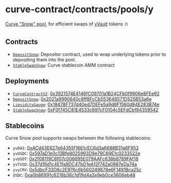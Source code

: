 # curve-contract/contracts/pools/y

[Curve "Snow" pool](https://www.curve.fi/y), for efficient swaps of [yVault](https://feel-the-yearn.app/vaults) tokens ☃️

## Contracts

* [`DepositSnow`](DepositSnow.vy): Depositor contract, used to wrap underlying tokens prior to depositing them into the pool.
* [`StableSwapSnow`](StableSwapSnow.vy): Curve stablecoin AMM contract

## Deployments
* [`CurveContractV2`](../../tokens/CurveTokenV2.vy): [0x3921574E4146fC09701a1B24CFb0f9906e8FEe92](https://etherscan.io/address/0x3921574e4146fc09701a1b24cfb0f9906e8fee92)
* [`DepositSnow`](DepositSnow.vy): [0x2021a9990640c8ff8FcCb553648571D525B53a6e](https://etherscan.io/address/0x2021a9990640c8ff8fccb553648571d525b53a6e)
* [`LiquidityGauge`](../../gauges/LiquidityGauge.vy): [0x18478F737d40ed7DEFe5a9d6F1560d84E283B74e](https://etherscan.io/address/0x18478f737d40ed7defe5a9d6f1560d84e283b74e)
* [`StableSwapSnow`](StableSwapSnow.vy): [0xF0f745C81E4533c697cF0104c5EFdCbf84359542](https://etherscan.io/address/0xf0f745c81e4533c697cf0104c5efdcbf84359542#code)


## Stablecoins

Curve Snow pool supports swaps between the following stablecoins:

* `yvDAI`: [0xACd43E627e64355f1861cEC6d3a6688B31a6F952](https://etherscan.io/address/0xACd43E627e64355f1861cEC6d3a6688B31a6F952)
* `yvUSDC`: [0x597aD1e0c13Bfe8025993D9e79C69E1c0233522e](https://etherscan.io/address/0x597aD1e0c13Bfe8025993D9e79C69E1c0233522e)
* `yvUSDT`: [0x2f08119C6f07c006695E079AAFc638b8789FAf18](https://etherscan.io/address/0x2f08119C6f07c006695E079AAFc638b8789FAf18)
* `yvTUSD`: [0x37d19d1c4E1fa9DC47bD1eA12f742a0887eDa74a](https://etherscan.io/address/0x37d19d1c4E1fa9DC47bD1eA12f742a0887eDa74a)
* `yvyCRV`: [0x5dbcF33D8c2E976c6b560249878e6F1491Bca25c](https://etherscan.io/address/0x5dbcF33D8c2E976c6b560249878e6F1491Bca25c)
* `USDC`: [0xa0b86991c6218b36c1d19d4a2e9eb0ce3606eb48](https://etherscan.io/address/0xa0b86991c6218b36c1d19d4a2e9eb0ce3606eb48)
